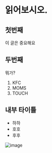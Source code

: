 # 읽어보시오.
## 첫번째
이 글은 중요해요

## 두번째
뭐가?
1. KFC
2. MOMS
3. TOUCH

## 내부 타이틀
- 하하
- 호호
- 후후


![image](https://github.com/user-attachments/assets/ceccf552-456e-4328-8f99-3c9106e36e45)
